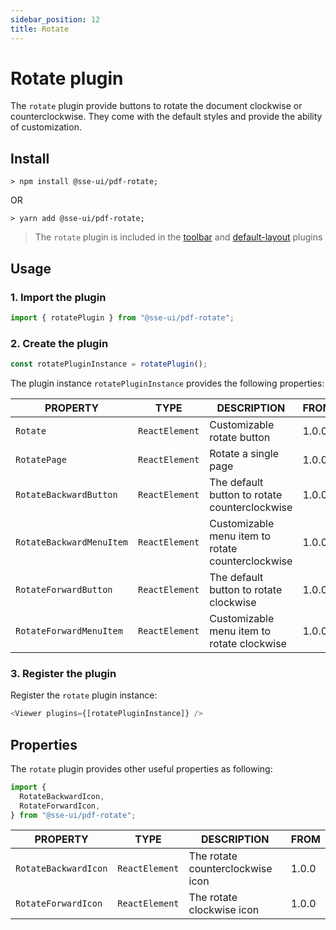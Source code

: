 ```yaml
---
sidebar_position: 12
title: Rotate
---
```


# Rotate plugin

The `rotate` plugin provide buttons to rotate the document clockwise or counterclockwise. They come with the default styles and provide the ability of customization.

## Install

```
> npm install @sse-ui/pdf-rotate;
```

OR

```
> yarn add @sse-ui/pdf-rotate;
```

> The `rotate` plugin is included in the [toolbar](/docs/ui/sse-pdf-viewer/plugin/toolbar) and [default-layout](/docs/ui/sse-pdf-viewer/plugin/default-layout) plugins

## Usage

### 1. Import the plugin

```javascript
import { rotatePlugin } from "@sse-ui/pdf-rotate";
```

### 2. Create the plugin

```javascript
const rotatePluginInstance = rotatePlugin();
```

The plugin instance `rotatePluginInstance` provides the following properties:

| PROPERTY                 | TYPE           | DESCRIPTION                                       | FROM  |
| ------------------------ | -------------- | ------------------------------------------------- | ----- |
| `Rotate`                 | `ReactElement` | Customizable rotate button                        | 1.0.0 |
| `RotatePage`             | `ReactElement` | Rotate a single page                              | 1.0.0 |
| `RotateBackwardButton`   | `ReactElement` | The default button to rotate counterclockwise     | 1.0.0 |
| `RotateBackwardMenuItem` | `ReactElement` | Customizable menu item to rotate counterclockwise | 1.0.0 |
| `RotateForwardButton`    | `ReactElement` | The default button to rotate clockwise            | 1.0.0 |
| `RotateForwardMenuItem`  | `ReactElement` | Customizable menu item to rotate clockwise        | 1.0.0 |

### 3. Register the plugin

Register the `rotate` plugin instance:

```javascript
<Viewer plugins={[rotatePluginInstance]} />
```

## Properties

The `rotate` plugin provides other useful properties as following:

```javascript
import {
  RotateBackwardIcon,
  RotateForwardIcon,
} from "@sse-ui/pdf-rotate";
```

| PROPERTY             | TYPE           | DESCRIPTION                      | FROM  |
| -------------------- | -------------- | -------------------------------- | ----- |
| `RotateBackwardIcon` | `ReactElement` | The rotate counterclockwise icon | 1.0.0 |
| `RotateForwardIcon`  | `ReactElement` | The rotate clockwise icon        | 1.0.0 |
